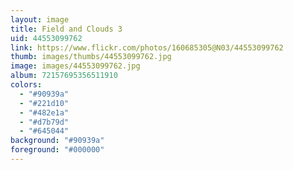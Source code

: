 ```yaml
---
layout: image
title: Field and Clouds 3
uid: 44553099762
link: https://www.flickr.com/photos/160685305@N03/44553099762
thumb: images/thumbs/44553099762.jpg
image: images/44553099762.jpg
album: 72157695356511910
colors: 
  - "#90939a"
  - "#221d10"
  - "#482e1a"
  - "#d7b79d"
  - "#645044"
background: "#90939a"
foreground: "#000000"
---
```


